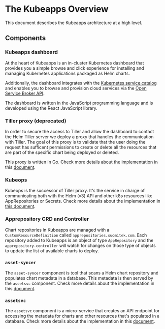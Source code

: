 # The Kubeapps Overview

This document describes the Kubeapps architecture at a high level.

## Components

### Kubeapps dashboard

At the heart of Kubeapps is an in-cluster Kubernetes dashboard that provides you a simple browse and click experience for installing and managing Kubernetes applications packaged as Helm charts.

Additionally, the dashboard integrates with the [Kubernetes service catalog](https://github.com/kubernetes-incubator/service-catalog) and enables you to browse and provision cloud services via the [Open Service Broker API](https://github.com/openservicebrokerapi/servicebroker).

The dashboard is written in the JavaScript programming language and is developed using the React JavaScript library.

### Tiller proxy (deprecated)

In order to secure the access to Tiller and allow the dashboard to contact the Helm Tiller server we deploy a proxy that handles the communication with Tiller. The goal of this proxy is to validate that the user doing the request has sufficent permissions to create or delete all the resources that are part of the specific chart being deployed or deleted.

This proxy is written in Go. Check more details about the implementation in this [document](/cmd/tiller-proxy/README.md).

### Kubeops

Kubeops is the successor of Tiller proxy. It's the service in charge of communicating both with the Helm (v3) API and other k8s resources like AppRepositories or Secrets.
Check more details about the implementation in [this document](/docs/developer/kubeops.md).

### Apprepository CRD and Controller

Chart repositories in Kubeapps are managed with a `CustomResourceDefinition` called `apprepositories.suomitek.com`. Each repository added to Kubeapps is an object of type `AppRepository` and the `apprepository-controller` will watch for changes on those type of objects to update the list of available charts to deploy.

### `asset-syncer`

The `asset-syncer` component is tool that scans a Helm chart repository and populates chart metadata in a database. This metadata is then served by the `assetsvc` component. Check more details about the implementation in this [document](/docs/developer/asset-syncer.md).

### `assetsvc`

The `assetsvc` component is a micro-service that creates an API endpoint for accessing the metadata for charts and other resources that's populated in a database. Check more details about the implementation in this [document](/docs/developer/asset-syncer.md).
